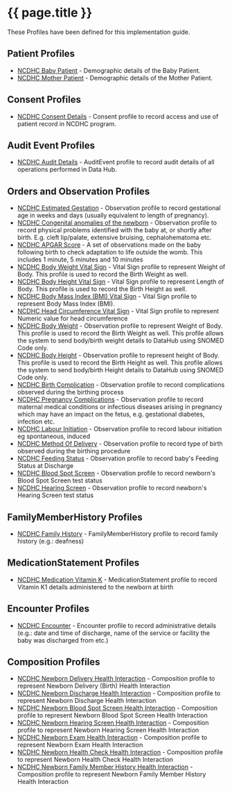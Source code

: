 # {{ page.title }}

These Profiles have been defined for this implementation guide.

## Patient Profiles
* [NCDHC Baby Patient](StructureDefinition-ncdhc-patient-baby.html) - Demographic details of the Baby Patient.
* [NCDHC Mother Patient](StructureDefinition-ncdhc-patient-mother.html) - Demographic details of the Mother Patient.

## Consent Profiles
* [NCDHC Consent Details](StructureDefinition-ncdhc-consent.html) - Consent profile to record access and use of patient record in NCDHC program.

## Audit Event Profiles
* [NCDHC Audit Details](StructureDefinition-ncdhc-audit-event.html) - AuditEvent profile to record audit details of all operations performed in Data Hub.

## Orders and Observation Profiles
* [NCDHC Estimated Gestation](StructureDefinition-ncdhc-observation-estimated-gestation.html) - Observation profile to record gestational age in weeks and days (usually equivalent to length of pregnancy). 
* [NCDHC Congenital anomalies of the newborn](StructureDefinition-ncdhc-observation-birth-abnormalities.html) - Observation profile to record physical problems identified with the baby at, or shortly after birth. E.g. cleft lip/palate, extensive bruising, cephalohematoma etc. 
* [NCDHC APGAR Score](StructureDefinition-ncdhc-observation-apgar-score.html) - A set of observations made on the baby following birth to check adaptation to life outside the womb.  This includes 1 minute, 5 minutes and 10 minutes
* [NCDHC Body Weight Vital Sign](StructureDefinition-ncdhc-observation-vitalsign-bodyweight.html) - Vital Sign profile to represent Weight of Body. This profile is used to record the Birth Weight as well.
* [NCDHC Body Height Vital Sign](StructureDefinition-ncdhc-observation-vitalsign-bodyheight.html) - Vital Sign profile to represent Length of Body. This profile is used to record the Birth Height as well.
* [NCDHC Body Mass Index (BMI) Vital Sign](StructureDefinition-ncdhc-observation-vitalsign-bmi.html) - Vital Sign profile to represent Body Mass Index (BMI).
* [NCDHC Head Circumference Vital Sign](StructureDefinition-ncdhc-observation-vitalsign-headcircum.html) - Vital Sign profile to represent Numeric value for head circumference
* [NCDHC Body Weight](StructureDefinition-ncdhc-observation-bodyweight.html) - Observation profile to represent Weight of Body. This profile is used to record the Birth Weight as well. This profile allows the system to send body/birth weight details to DataHub using SNOMED Code only. 
* [NCDHC Body Height](StructureDefinition-ncdhc-observation-bodyheight.html) - Observation profile to represent height of Body. This profile is used to record the Birth Height as well. This profile allows the system to send body/birth Height details to DataHub using SNOMED Code only. 
* [NCDHC Birth Complication](StructureDefinition-ncdhc-observation-birth-complication.html) - Observation profile to record complications observed during the birthing process
* [NCDHC Pregnancy Complications](StructureDefinition-ncdhc-observation-pregnancy-complication.html) - Observation profile to record maternal medical conditions or infectious diseases arising in pregnancy which may have an impact on the fetus, e.g. gestational diabetes, infection etc.
* [NCDHC Labour Initiation](StructureDefinition-ncdhc-observation-labour-induced.html) - Observation profile to record labour initiation eg spontaneous, induced 
* [NCDHC Method Of Delivery](StructureDefinition-ncdhc-observation-method-of-delivery.html) - Observation profile to record type of birth observed during the birthing procedure 
* [NCDHC Feeding Status](StructureDefinition-ncdhc-observation-feeding-status.html) - Observation profile to record baby's Feeding Status at Discharge 
* [NCDHC Blood Spot Screen](StructureDefinition-ncdhc-observation-bloodspot-screen.html) - Observation profile to record newborn's Blood Spot Screen test status 
* [NCDHC Hearing Screen](StructureDefinition-ncdhc-observation-hearing-screen.html) - Observation profile to record newborn's Hearing Screen test status 

## FamilyMemberHistory Profiles
* [NCDHC Family History](StructureDefinition-ncdhc-familymemberhistory.html) - FamilyMemberHistory profile to record family history (e.g.: deafness)

## MedicationStatement Profiles
* [NCDHC Medication Vitamin K](StructureDefinition-ncdhc-medicationstatement-vitamink.html) - MedicationStatement profile to record Vitamin K1 details administered to the newborn at birth

## Encounter Profiles
* [NCDHC Encounter](StructureDefinition-ncdhc-encounter.html) - Encounter profile to record  administrative details (e.g.: date and time of discharge, name of the service or facility the baby was discharged from etc.)

## Composition Profiles
* [NCDHC Newborn Delivery Health Interaction](StructureDefinition-ncdhc-composition-birth.html) - Composition profile to represent Newborn Delivery (Birth) Health Interaction
* [NCDHC Newborn Discharge Health Interaction](StructureDefinition-ncdhc-composition-discharge.html) - Composition profile to represent Newborn Discharge Health Interaction
* [NCDHC Newborn Blood Spot Screen Health Interaction](StructureDefinition-ncdhc-composition-bloodspot-screen.html) - Composition profile to represent Newborn Blood Spot Screen Health Interaction
* [NCDHC Newborn Hearing Screen Health Interaction](StructureDefinition-ncdhc-composition-hearing-screen.html) - Composition profile to represent Newborn Hearing Screen Health Interaction
* [NCDHC Newborn Exam Health Interaction](StructureDefinition-ncdhc-composition-exam.html) - Composition profile to represent Newborn Exam Health Interaction
* [NCDHC Newborn Health Check Health Interaction](StructureDefinition-ncdhc-composition-health-check-assessment.html) - Composition profile to represent Newborn Health Check Health Interaction
* [NCDHC Newborn Family Member History Health Interaction](StructureDefinition-ncdhc-composition-familyhistory.html) - Composition profile to represent Newborn Family Member History Health Interaction
